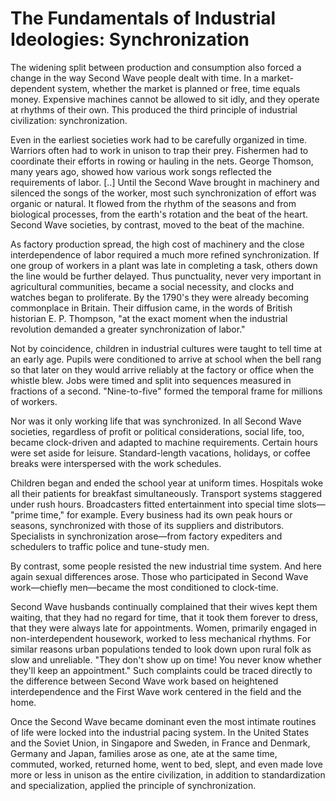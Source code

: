 # The Fundamentals of Industrial Ideologies: Synchronization

The widening split between production and consumption also forced a
change in the way Second Wave people dealt with time. In a
market-dependent system, whether the market is planned or free, time
equals money. Expensive machines cannot be allowed to sit idly, and
they operate at rhythms of their own. This produced the third
principle of industrial civilization: synchronization.

Even in the earliest societies work had to be carefully organized in
time. Warriors often had to work in unison to trap their
prey. Fishermen had to coordinate their efforts in rowing or hauling
in the nets. George Thomson, many years ago, showed how various work
songs reflected the requirements of labor. [..]  Until the Second Wave
brought in machinery and silenced the songs of the worker, most such
synchronization of effort was organic or natural. It flowed from the
rhythm of the seasons and from biological processes, from the earth's
rotation and the beat of the heart. Second Wave societies, by
contrast, moved to the beat of the machine.

As factory production spread, the high cost of machinery and the close
interdependence of labor required a much more refined
synchronization. If one group of workers in a plant was late in
completing a task, others down the line would be further delayed. Thus
punctuality, never very important in agricultural communities, became
a social necessity, and clocks and watches began to proliferate. By
the 1790's they were already becoming commonplace in Britain. Their
diffusion came, in the words of British historian E. P. Thompson, "at
the exact moment when the industrial revolution demanded a greater
synchronization of labor."

Not by coincidence, children in industrial cultures were taught to
tell time at an early age. Pupils were conditioned to arrive at school
when the bell rang so that later on they would arrive reliably at the
factory or office when the whistle blew. Jobs were timed and split
into sequences measured in fractions of a second. "Nine-to-five"
formed the temporal frame for millions of workers.

Nor was it only working life that was synchronized. In all Second Wave
societies, regardless of profit or political considerations, social
life, too, became clock-driven and adapted to machine
requirements. Certain hours were set aside for
leisure. Standard-length vacations, holidays, or coffee breaks were
interspersed with the work schedules.

Children began and ended the school year at uniform times. Hospitals
woke all their patients for breakfast simultaneously. Transport
systems staggered under rush hours. Broadcasters fitted entertainment
into special time slots— "prime time," for example. Every business had
its own peak hours or seasons, synchronized with those of its
suppliers and distributors. Specialists in synchronization arose—from
factory expediters and schedulers to traffic police and tune-study
men.

By contrast, some people resisted the new industrial time system. And
here again sexual differences arose. Those who participated in Second
Wave work—chiefly men—became the most conditioned to clock-time.

Second Wave husbands continually complained that their wives kept them
waiting, that they had no regard for time, that it took them forever
to dress, that they were always late for appointments. Women,
primarily engaged in non-interdependent housework, worked to less
mechanical rhythms. For similar reasons urban populations tended to
look down upon rural folk as slow and unreliable. "They don't show up
on time! You never know whether they'll keep an appointment." Such
complaints could be traced directly to the difference between Second
Wave work based on heightened interdependence and the First Wave work
centered in the field and the home.

Once the Second Wave became dominant even the most intimate routines
of life were locked into the industrial pacing system. In the United
States and the Soviet Union, in Singapore and Sweden, in France and
Denmark, Germany and Japan, families arose as one, ate at the same
time, commuted, worked, returned home, went to bed, slept, and even
made love more or less in unison as the entire civilization, in
addition to standardization and specialization, applied the principle
of synchronization.













